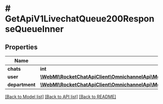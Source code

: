 # # GetApiV1LivechatQueue200ResponseQueueInner

## Properties

Name | Type | Description | Notes
------------ | ------------- | ------------- | -------------
**chats** | **int** |  | [optional]
**user** | [**\WebMI\RocketChatApiClient\OmnichannelApi\Model\GetApiV1LivechatQueue200ResponseQueueInnerUser**](GetApiV1LivechatQueue200ResponseQueueInnerUser.md) |  | [optional]
**department** | [**\WebMI\RocketChatApiClient\OmnichannelApi\Model\GetApiV1LivechatTransferHistoryRid200ResponseDataHistoryInnerNextDepartment**](GetApiV1LivechatTransferHistoryRid200ResponseDataHistoryInnerNextDepartment.md) |  | [optional]

[[Back to Model list]](../../README.md#models) [[Back to API list]](../../README.md#endpoints) [[Back to README]](../../README.md)
